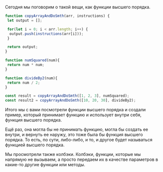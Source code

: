 Сегодня мы поговорим о такой вещи, как функции высшего порядка.
```js
function copyArrayAndDoSmth(arr, instructions) {
 let output = [];

 for(let i = 0; i < arr.length; i++) {
  output.push(instructions(arr[i]));
 } 

 return output;
}

function numSquared(num){
 return num * num;
}

function divideBy2(num){
 return num / 2;
}

const result = copyArrayAndDoSmth([1, 2, 3], numSquared);
const result2 = copyArrayAndDoSmth([10, 20, 30], divideBy2);
```

Итого мы с вами посмотрели функции высшего порядка и создали пример, который принимает функцию и использует внутри себя, функция высшего порядка.

Ещё раз, она могла бы не принимать функцию, могла бы создать ее внутри, и вернуть ее наружу, это тоже была бы функция высшего порядка. То есть, по сути, либо-либо, и то, и другое будет называться функцией высшего порядка.

Мы просмотрели также колбэки. Колбэки, функции, которые мы напрямую не вызываем, а просто передаем их в качестве параметров в какие-то другие функции или методы.